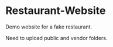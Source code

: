 # Restaurant-Website
Demo website for a fake restaurant.

Need to upload public and vendor folders.
